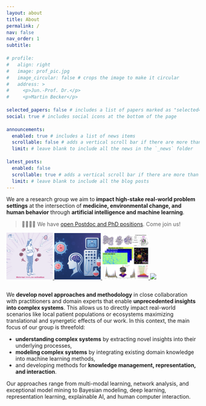 ```yaml
---
layout: about
title: About
permalink: /
nav: false
nav_order: 1
subtitle:

# profile:
#   align: right
#   image: prof_pic.jpg
#   image_circular: false # crops the image to make it circular
#   address: >
#     <p>Jun.-Prof. Dr.</p>
#     <p>Martin Becker</p>

selected_papers: false # includes a list of papers marked as "selected={true}"
social: true # includes social icons at the bottom of the page

announcements:
  enabled: true # includes a list of news items
  scrollable: false # adds a vertical scroll bar if there are more than 3 news items
  limit: # leave blank to include all the news in the `_news` folder

latest_posts:
  enabled: false
  scrollable: true # adds a vertical scroll bar if there are more than 3 new posts items
  limit: # leave blank to include all the blog posts
---
```


<!--
<div style="margin-bottom: 1em; vertical-align: middle">
  <div style="display: inline-block; margin-right: .5em; vertical-align: middle">
    <img src="assets/img/rostock_logo.png" width=50em>
  </div>
  <div style="display: inline-block; vertical-align: middle; margin-right: 2em">
    <i>Chair for Intelligent Data Analytics</i><br/>
    <i>University of Rostock</i>
  </div>

  <div style="display: inline-block; margin-right: .5em; vertical-align: middle">
    <img src="assets/img/stanford-medicine_logo_small.png" width=50em>
  </div>
  <div style="display: inline-block; vertical-align: middle">
    <i>Stanford University</i>
  </div>
</div>
  -->
<!--
<div style="margin-bottom: 2em">
  <div style="display: inline-block; margin-right: .5em; vertical-align: middle">
    <img src="assets/img/stanford-medicine_logo_small.png" width=50em>
  </div>
  <div style="display: inline-block; vertical-align: middle">
    <i>External Researcher</i><br/>
    <i>Stanford University</i>
  </div>
</div>
-->

We are a research group we aim to **impact high-stake real-world problem settings** at the intersection of **medicine, environmental change, and human behavior** through **artificial intelligence and machine learning**.

> 🧑‍🤝‍🧑📢 We have [open Postdoc and PhD positions](/join-us). Come join us!

<div style="padding-bottom: 1em">
<a href="/projects/2025_crc-mia">
<img src="/assets/img/projects/crc-mia.png" style="width:24%" loading="eager">
</a>
<a href="/projects/2025_nexcell">
<img src="/assets/img/projects/nexcell.png" style="width:24%" loading="eager">
</a>
<a href="/projects/2025_sparc-ad">
<img src="/assets/img/projects/sparc-ad_square.png" style="width:24%" loading="eager">
</a>
<a href="/projects/2023_fingerprint">
<img src="/assets/img/projects/fingerprint.jpg" style="width:24%" loading="eager">
</a>
</div>

We **develop novel approaches and methodology** in close collaboration with practitioners and domain experts that enable **unprecedented insights into complex systems**.
This allows us to directly impact real-world scenarios like local patient populations or ecosystems maximizing translational and synergetic effects of our work.
In this context, the main focus of our group is threefold:

- **understanding complex systems** by extracting novel insights into their underlying processes,
- **modeling complex systems** by integrating existing domain knowledge into machine learning methods,
- and developing methods for **knowledge management, representation, and interaction**.

Our approaches range from multi-modal learning, network analysis, and exceptional model mining to Bayesian modeling, deep learning, representation learning, explainable AI, and human computer interaction.

 <!-- with a strong international network including for example Stanford University, UC San Diego, or UNC Chapel Hill.
  the **Becker Lab** is a dynamic and quickly growing machine learning lab
We aim to -->
